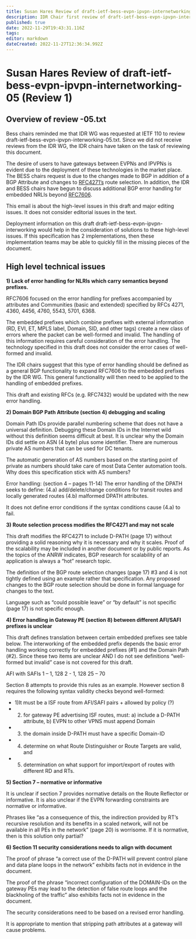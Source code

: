 ```yaml
---
title: Susan Hares Review of draft-ietf-bess-evpn-ipvpn-internetworking-05.txt (Review 1) 
description: IDR Chair first review of draft-ietf-bess-evpn-ipvpn-internetwork
published: true
date: 2022-11-29T19:43:31.116Z
tags: 
editor: markdown
dateCreated: 2022-11-27T12:36:34.992Z
---
```


# Susan Hares Review of draft-ietf-bess-evpn-ipvpn-internetworking-05 (Review 1)

## Overview of review -05.txt

Bess chairs reminded me that IDR WG was requested at IETF 110 to review draft-ietf-bess-evpn-ipvpn-interworking-05.txt. Since we did not receive reviews from the IDR WG, the IDR chairs have taken on the task of reviewing this document.

The desire of users to have gateways between EVPNs and IPVPNs is evident due to the deployment of these technologies in the market place. The BESS chairs request is due to the changes made to BGP in addition of a BGP Attribute and changes to [RFC4271’s](https://datatracker.ietf.org/doc/rfc4271/) route selection. In addition, the IDR and BESS chairs have begun to discuss additional BGP error handling for embedded NRLIs beyond [RFC7606](https://datatracker.ietf.org/doc/rfc7606/). 

This email is about the high-level issues in this draft and major editing issues. It does not consider editorial issues in the text.

Deployment information on this draft draft-ietf-bess-evpn-ipvpn-interworking would help in the consideration of solutions to these high-level issues. If this specification has 2 implementations, then these implementation teams may be able to quickly fill in the missing pieces of the document.

## High level technical issues 

**1) Lack of error handling for NLRIs which carry semantics beyond prefixes.**

RFC7606 focused on the error handling for prefixes accompanied by attributes and Communities (basic and extended) specified by RFCs 4271, 4360, 4456, 4760, 5543, 5701, 6368.

The embedded prefixes which combine prefixes with external information (RD, EVI, ET, MPLS label, Domain, SID, and other tags) create a new class of errors where the packet can be well-formed and invalid. The handling of this information requires careful consideration of the error handling. The technology specified in this draft does not consider the error cases of well-formed and invalid.

The IDR chairs suggest that this type of error handling should be defined as a general BGP functionality to expand RFC7606 to the embedded prefixes by the IDR WG. This general functionality will then need to be applied to the handling of embedded prefixes.

This draft and existing RFCs (e.g. RFC7432) would be updated with the new error handling.

**2) Domain BGP Path Attribute (section 4) debugging and scaling**

Domain Path IDs provide parallel numbering scheme that does not have a universal definition. Debugging these Domain IDs in the Internet wild without this definition seems difficult at best. It is unclear why the Domain IDs did settle on ASN (4 byte) plus some identifier. There are numerous private AS numbers that can be used for DC tenants.

The automatic generation of AS numbers based on the starting point of private as numbers should take care of most Data Center automation tools. Why does this specification stick with AS numbers?

Error handling: (section 4 – pages 11-14) The error handling of the DPATH seeks to define: (4.a) add/delete/change conditions for transit routes and locally generated routes (4.b) malformed DPATH attributes.

It does not define error conditions if the syntax conditions cause (4.a) to fail.

**3) Route selection process modifies the RFC4271 and may not scale**

This draft modifies the RFC4271 to include D-PATH (page 17) without providing a solid reasoning why it is necessary and why it scales. Proof of the scalability may be included in another document or by public reports. As the topics of the ANRW indicates, BGP research for scalability of an application is always a “hot” research topic.

The definition of the BGP route selection changes (page 17) #3 and 4 is not tightly defined using an example rather that specification. Any proposed changes to the BGP route selection should be done in formal language for changes to the text.

Language such as “could possible leave” or “by default” is not specific (page 17) is not specific enough.

**4) Error handling in Gateway PE (section 8) between different AFI/SAFI prefixes is unclear**

This draft defines translation between certain embedded prefixes see table below. The interworking of the embedded prefix depends the basic error handling working correctly for embedded prefixes (#1) and the Domain Path (#2). Since these two items are unclear AND I do not see definitions “well-formed but invalid” case is not covered for this draft.

AFI with SAFIs 1 – 1, 128 2 - 1, 128 25 – 70

Section 8 attempts to provide this rules as an example. However section 8 requires the following syntax validity checks beyond well-formed: 
- 1)It must be a ISF route from AFI/SAFI pairs + allowed by policy (?) 
- 2) for gateway PE advertising ISF routes, must:
   a) include a D-PATH attribute,
   b) EVPN to other VPNS must append Domain 
- 3) the domain inside D-PATH must have a specific Domain-ID 
- 4) determine on what Route Distinguisher or Route Targets are valid, and
- 5) determination on what support for import/export of routes with different RD and RTs.

**5) Section 7 – normative or informative**

It is unclear if section 7 provides normative details on the Route Reflector or informative. It is also unclear if the EVPN forwarding constraints are normative or informative.

Phrases like “as a consequence of this, the indirection provided by RT’s recursive resolution and its benefits in a scaled network, will not be available in all PEs in the network” (page 20) is worrisome. If it is normative, then is this solution only partial?

**6) Section 11 security considerations needs to align with document**

The proof of phrase “a correct use of the D-PATH will prevent control plane and data plane loops in the network” exhibits facts not in evidence in the document.

The proof of the phrase “incorrect configuration of the DOMAIN-IDs on the gateway PEs may lead to the detection of false route loops and the blackholing of the traffic” also exhibits facts not in evidence in the document.

The security considerations need to be based on a revised error handling.

It is appropriate to mention that stripping path attributes at a gateway will cause problems.